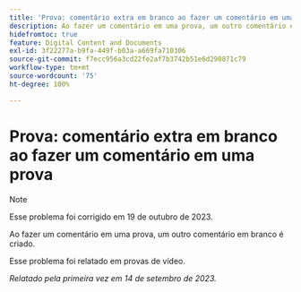 ```yaml
---
title: 'Prova: comentário extra em branco ao fazer um comentário em uma prova'
description: Ao fazer um comentário em uma prova, um outro comentário em branco é criado.
hidefromtoc: true
feature: Digital Content and Documents
exl-id: 3f22277a-b9fa-449f-b03a-a669fa710306
source-git-commit: f7ecc956a3cd22fe2af7b3742b51e6d290871c79
workflow-type: tm+mt
source-wordcount: '75'
ht-degree: 100%

---
```


# Prova: comentário extra em branco ao fazer um comentário em uma prova

<!--WF, WFP TOCs-->

>[!NOTE]
>
>Esse problema foi corrigido em 19 de outubro de 2023.

Ao fazer um comentário em uma prova, um outro comentário em branco é criado.

Esse problema foi relatado em provas de vídeo.

_Relatado pela primeira vez em 14 de setembro de 2023._
